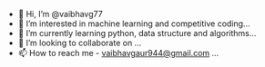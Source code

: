 - 👋 Hi, I’m @vaibhavg77
- 👀 I’m interested in machine learning and competitive coding...
- 🌱 I’m currently learning python, data structure and algorithms...
- 💞️ I’m looking to collaborate on ...
- 📫 How to reach me - vaibhavgaur944@gmail.com ...

<!---
vaibhavg77/vaibhavg77 is a ✨ special ✨ repository because its `README.md` (this file) appears on your GitHub profile.
You can click the Preview link to take a look at your changes.
--->
